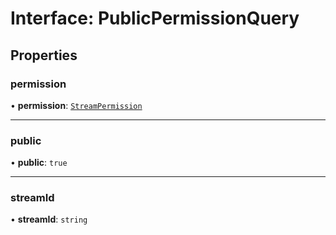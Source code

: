 # Interface: PublicPermissionQuery

## Properties

### permission

• **permission**: [`StreamPermission`](../enums/StreamPermission.md)

___

### public

• **public**: ``true``

___

### streamId

• **streamId**: `string`
